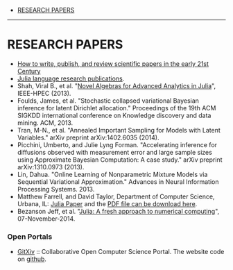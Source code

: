 + [RESEARCH PAPERS](#research-papers)
 
----  

# RESEARCH PAPERS
+ [How to write, publish, and review scientific papers in the early 21st Century](https://github.com/swcarpentry/modern-scientific-authoring) 
+ [Julia language research publications](http://julialang.org/publications/).
+ Shah, Viral B., et al. "[Novel Algebras for Advanced Analytics in Julia](http://ieee-hpec.org/2013/index_htm_files/49.pdf)", IEEE-HPEC (2013).
+ Foulds, James, et al. "Stochastic collapsed variational Bayesian inference for latent Dirichlet allocation." Proceedings of the 19th ACM SIGKDD international conference on Knowledge discovery and data mining. ACM, 2013.
+ Tran, M-N., et al. "Annealed Important Sampling for Models with Latent Variables." arXiv preprint arXiv:1402.6035 (2014).
+ Picchini, Umberto, and Julie Lyng Forman. "Accelerating inference for diffusions observed with measurement error and large sample sizes using Approximate Bayesian Computation: A case study." arXiv preprint arXiv:1310.0973 (2013).
+ Lin, Dahua. "Online Learning of Nonparametric Mixture Models via Sequential Variational Approximation." Advances in Neural Information Processing Systems. 2013.
+ Matthew Farrell, and David Taylor, Department of Computer Science, Urbana, IL: [Julia Paper](http://julia.lifehug.com/gqm/julia_paper.html) and the [PDF file can be download here](julia.lifehug.com/gqm/JuliaFeatureUsage.pdf).
+ Bezanson Jeff, et al. "[Julia: A fresh approach to numerical computing](http://arxiv.org/abs/1411.1607)", 07-November-2014.

### Open Portals
+ [GitXiv](http://gitxiv.com) :: Collaborative Open Computer Science Portal. The website code on [github](https://github.com/samim23/GitXiv).

